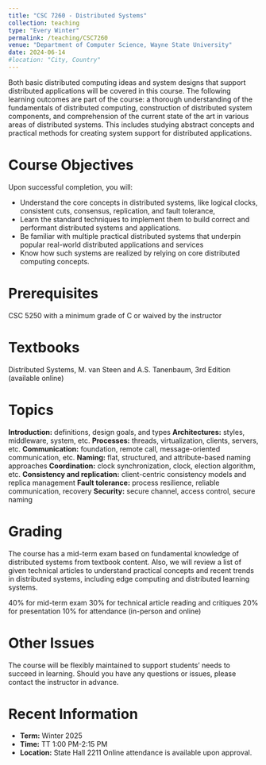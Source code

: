 ```yaml
---
title: "CSC 7260 - Distributed Systems"
collection: teaching
type: "Every Winter"
permalink: /teaching/CSC7260
venue: "Department of Computer Science, Wayne State University"
date: 2024-06-14
#location: "City, Country"
---
```


Both basic distributed computing ideas and system designs that support distributed applications will be covered in this course. The following learning outcomes are part of the course: a thorough understanding of the fundamentals of distributed computing, construction of distributed system components, and comprehension of the current state of the art in various areas of distributed systems. This includes studying abstract concepts and practical methods for creating system support for distributed applications.

Course Objectives
======
Upon successful completion, you will:
* Understand the core concepts in distributed systems, like logical clocks, consistent cuts, consensus, replication, and fault tolerance,
* Learn the standard techniques to implement them to build correct and performant distributed systems and applications.
* Be familiar with multiple practical distributed systems that underpin popular real-world distributed applications and services 
* Know how such systems are realized by relying on core distributed computing concepts.

Prerequisites
======
CSC 5250 with a minimum grade of C or waived by the instructor 

Textbooks
======
Distributed Systems, M. van Steen and A.S. Tanenbaum, 3rd Edition (available online)

Topics
======
**Introduction:** definitions, design goals, and types
**Architectures:** styles, middleware, system, etc.
**Processes:** threads, virtualization, clients, servers, etc.
**Communication:** foundation, remote call, message-oriented communication, etc.
**Naming:** flat, structured, and attribute-based naming approaches
**Coordination:** clock synchronization, clock, election algorithm, etc.
**Consistency and replication:** client-centric consistency models and replica management
**Fault tolerance:** process resilience, reliable communication, recovery
**Security:** secure channel, access control, secure naming

Grading
======
The course has a mid-term exam based on fundamental knowledge of distributed systems from textbook content. Also, we will review a list of given technical articles to understand practical concepts and recent trends in distributed systems, including edge computing and distributed learning systems.

40% for mid-term exam
30% for technical article reading and critiques
20% for presentation
10% for attendance (in-person and online)

Other Issues
=======
The course will be flexibly maintained to support students’ needs to succeed in learning. Should you have any questions or issues, please contact the instructor in advance. 

Recent Information
======
* **Term:** Winter 2025
* **Time:** TT 1:00 PM-2:15 PM                        
* **Location:** State Hall 2211 Online attendance is available upon approval.
